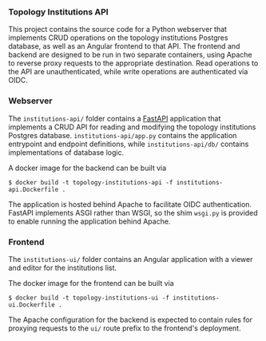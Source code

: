 ### Topology Institutions API

This project contains the source code for a Python webserver that implements
CRUD operations on the topology institutions Postgres database, as well as an Angular
frontend to that API. The frontend and backend are designed to be run in two separate
containers, using Apache to reverse proxy requests to the appropriate destination. 
Read operations to the API are unauthenticated, while write operations are authenticated 
via OIDC. 


### Webserver

The `institutions-api/` folder contains a [FastAPI](https://fastapi.tiangolo.com/) application
that implements a CRUD API for reading and modifying the topology institutions Postgres database.
`institutions-api/app.py` contains the application entrypoint and endpoint definitions, 
while `institutions-api/db/` contains implementations of database logic.

A docker image for the backend can be built via

    $ docker build -t topology-institutions-api -f institutions-api.Dockerfile .

The application is hosted behind Apache to facilitate OIDC authentication. FastAPI
implements ASGI rather than WSGI, so the shim `wsgi.py` is provided to enable running the 
application behind Apache.

### Frontend

The `institutions-ui/` folder contains an Angular application with a viewer and editor for the 
institutions list.

The docker image for the frontend can be built via

    $ docker build -t topology-institutions-ui -f institutions-ui.Dockerfile .

The Apache configuration for the backend is expected to contain rules for proxying requests to the `ui/`
route prefix to the frontend's deployment.
